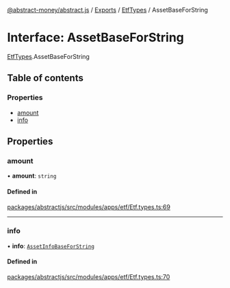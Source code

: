 [@abstract-money/abstract.js](../README.md) / [Exports](../modules.md) / [EtfTypes](../modules/EtfTypes.md) / AssetBaseForString

# Interface: AssetBaseForString

[EtfTypes](../modules/EtfTypes.md).AssetBaseForString

## Table of contents

### Properties

- [amount](EtfTypes.AssetBaseForString.md#amount)
- [info](EtfTypes.AssetBaseForString.md#info)

## Properties

### amount

• **amount**: `string`

#### Defined in

[packages/abstractjs/src/modules/apps/etf/Etf.types.ts:69](https://github.com/AbstractSDK/frontend/blob/07410073/packages/abstractjs/src/modules/apps/etf/Etf.types.ts#L69)

___

### info

• **info**: [`AssetInfoBaseForString`](../modules/EtfTypes.md#assetinfobaseforstring)

#### Defined in

[packages/abstractjs/src/modules/apps/etf/Etf.types.ts:70](https://github.com/AbstractSDK/frontend/blob/07410073/packages/abstractjs/src/modules/apps/etf/Etf.types.ts#L70)
